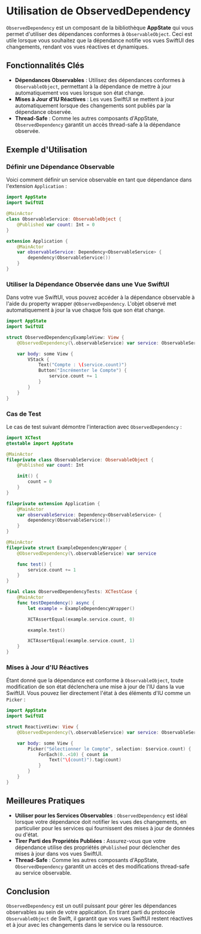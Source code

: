 # Utilisation de ObservedDependency

`ObservedDependency` est un composant de la bibliothèque **AppState** qui vous permet d'utiliser des dépendances conformes à `ObservableObject`. Ceci est utile lorsque vous souhaitez que la dépendance notifie vos vues SwiftUI des changements, rendant vos vues réactives et dynamiques.

## Fonctionnalités Clés

- **Dépendances Observables** : Utilisez des dépendances conformes à `ObservableObject`, permettant à la dépendance de mettre à jour automatiquement vos vues lorsque son état change.
- **Mises à Jour d'IU Réactives** : Les vues SwiftUI se mettent à jour automatiquement lorsque des changements sont publiés par la dépendance observée.
- **Thread-Safe** : Comme les autres composants d'AppState, `ObservedDependency` garantit un accès thread-safe à la dépendance observée.

## Exemple d'Utilisation

### Définir une Dépendance Observable

Voici comment définir un service observable en tant que dépendance dans l'extension `Application` :

```swift
import AppState
import SwiftUI

@MainActor
class ObservableService: ObservableObject {
    @Published var count: Int = 0
}

extension Application {
    @MainActor
    var observableService: Dependency<ObservableService> {
        dependency(ObservableService())
    }
}
```

### Utiliser la Dépendance Observée dans une Vue SwiftUI

Dans votre vue SwiftUI, vous pouvez accéder à la dépendance observable à l'aide du property wrapper `@ObservedDependency`. L'objet observé met automatiquement à jour la vue chaque fois que son état change.

```swift
import AppState
import SwiftUI

struct ObservedDependencyExampleView: View {
    @ObservedDependency(\.observableService) var service: ObservableService

    var body: some View {
        VStack {
            Text("Compte : \(service.count)")
            Button("Incrémenter le Compte") {
                service.count += 1
            }
        }
    }
}
```

### Cas de Test

Le cas de test suivant démontre l'interaction avec `ObservedDependency` :

```swift
import XCTest
@testable import AppState

@MainActor
fileprivate class ObservableService: ObservableObject {
    @Published var count: Int

    init() {
        count = 0
    }
}

fileprivate extension Application {
    @MainActor
    var observableService: Dependency<ObservableService> {
        dependency(ObservableService())
    }
}

@MainActor
fileprivate struct ExampleDependencyWrapper {
    @ObservedDependency(\.observableService) var service

    func test() {
        service.count += 1
    }
}

final class ObservedDependencyTests: XCTestCase {
    @MainActor
    func testDependency() async {
        let example = ExampleDependencyWrapper()

        XCTAssertEqual(example.service.count, 0)

        example.test()

        XCTAssertEqual(example.service.count, 1)
    }
}
```

### Mises à Jour d'IU Réactives

Étant donné que la dépendance est conforme à `ObservableObject`, toute modification de son état déclenchera une mise à jour de l'IU dans la vue SwiftUI. Vous pouvez lier directement l'état à des éléments d'IU comme un `Picker` :

```swift
import AppState
import SwiftUI

struct ReactiveView: View {
    @ObservedDependency(\.observableService) var service: ObservableService

    var body: some View {
        Picker("Sélectionner le Compte", selection: $service.count) {
            ForEach(0..<10) { count in
                Text("\(count)").tag(count)
            }
        }
    }
}
```

## Meilleures Pratiques

- **Utiliser pour les Services Observables** : `ObservedDependency` est idéal lorsque votre dépendance doit notifier les vues des changements, en particulier pour les services qui fournissent des mises à jour de données ou d'état.
- **Tirer Parti des Propriétés Publiées** : Assurez-vous que votre dépendance utilise des propriétés `@Published` pour déclencher des mises à jour dans vos vues SwiftUI.
- **Thread-Safe** : Comme les autres composants d'AppState, `ObservedDependency` garantit un accès et des modifications thread-safe au service observable.

## Conclusion

`ObservedDependency` est un outil puissant pour gérer les dépendances observables au sein de votre application. En tirant parti du protocole `ObservableObject` de Swift, il garantit que vos vues SwiftUI restent réactives et à jour avec les changements dans le service ou la ressource.
